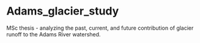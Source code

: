 # Adams_glacier_study
MSc thesis - analyzing the past, current, and future contribution of glacier runoff to the Adams River watershed.
